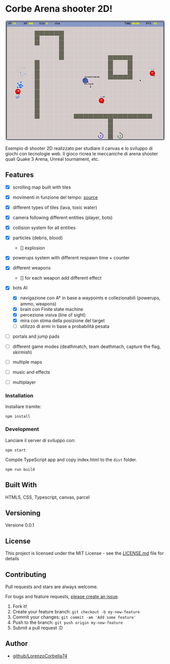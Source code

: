 # Corbe Arena shooter 2D!

![arena](screen/arena.png)

Esempio di shooter 2D realizzato per studiare il canvas e lo sviluppo di giochi con tecnologie web. Il gioco ricrea le meccaniche di arena shooter quali Quake 3 Arena, Unreal tournament, etc.

## Features
- [x] scrolling map built with tiles 
- [x] movimenti in funzione del tempo: [source](https://www.viget.com/articles/time-based-animation/)
- [x] different types of tiles (lava, toxic water)
- [x] camera following different entities (player, bots) 
- [x] collision system for all entities
- [x] particles (debris, blood)
    - [] explosion
- [x] powerups system with different respawn time + counter
- [x] different weapons
    - [] for each weapon add different effect
- [x] bots AI
    - [x] navigazione con A* in base a waypoints e collezionabili (powerups, ammo, weapons)
    - [x] brain con Finite state machine
    - [x] percezione visiva (line of sight) 
    - [x] mira con stima della posizione del target
    - [ ] utilizzo di armi in base a probabilità pesata
- [ ] portals and jump pads
- [ ] different game modes (deathmatch, team deathmach, capture the flag, skirmish)
- [ ] multiple maps
- [ ] music and effects
- [ ] multiplayer


### Installation
Installare tramite:

    npm install

### Development

Lanciare il server di sviluppo con:

    npm start
    

Compile TypeScript app and copy index.html to the `dist` folder.

    npm run build



## Built With

HTML5, CSS, Typescript, canvas, parcel

## Versioning

Versione 0.0.1

## License

This project is licensed under the MIT License - see the [LICENSE.md](LICENSE.md) file for details


## Contributing

Pull requests and stars are always welcome.

For bugs and feature requests, [please create an issue](https://github.com/LorenzoCorbella74/testCanvasGame/issues).

1. Fork it!
2. Create your feature branch: `git checkout -b my-new-feature`
3. Commit your changes: `git commit -am 'Add some feature'`
4. Push to the branch: `git push origin my-new-feature`
5. Submit a pull request :D

## Author

- [github/LorenzoCorbella74](https://github.com/LorenzoCorbella74)
